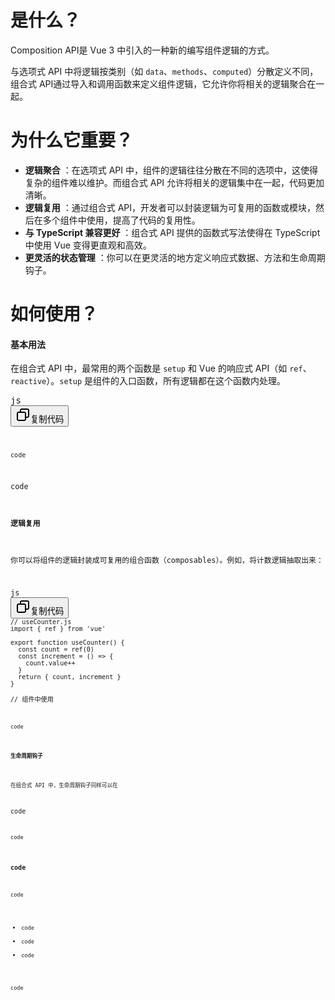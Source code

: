 # **是什么？**

Composition API是 Vue 3 中引入的一种新的编写组件逻辑的方式。

与选项式 API 中将逻辑按类别（如 `data`、`methods`、`computed`）分散定义不同，组合式 API通过导入和调用函数来定义组件逻辑，它允许你将相关的逻辑聚合在一起。

# **为什么它重要？**

* **逻辑聚合** ：在选项式 API 中，组件的逻辑往往分散在不同的选项中，这使得复杂的组件难以维护。而组合式 API 允许将相关的逻辑集中在一起，代码更加清晰。
* **逻辑复用** ：通过组合式 API，开发者可以封装逻辑为可复用的函数或模块，然后在多个组件中使用，提高了代码的复用性。
* **与 TypeScript 兼容更好** ：组合式 API 提供的函数式写法使得在 TypeScript 中使用 Vue 变得更直观和高效。
* **更灵活的状态管理** ：你可以在更灵活的地方定义响应式数据、方法和生命周期钩子。

# **如何使用？**

#### 基本用法

在组合式 API 中，最常用的两个函数是 `setup` 和 Vue 的响应式 API（如 `ref`、`reactive`）。`setup` 是组件的入口函数，所有逻辑都在这个函数内处理。

<pre class="!overflow-visible"><div class="dark bg-gray-950 contain-inline-size rounded-md border-[0.5px] border-token-border-medium relative"><div class="flex items-center text-token-text-secondary bg-token-main-surface-secondary px-4 py-2 text-xs font-sans justify-between rounded-t-md h-9">js</div><div class="sticky top-9 md:top-[5.75rem]"><div class="absolute bottom-0 right-2 flex h-9 items-center"><div class="flex items-center rounded bg-token-main-surface-secondary px-2 font-sans text-xs text-token-text-secondary"><span class="" data-state="closed"><button class="flex gap-1 items-center py-1"><svg width="24" height="24" viewBox="0 0 24 24" fill="none" xmlns="http://www.w3.org/2000/svg" class="icon-sm"><path fill-rule="evenodd" clip-rule="evenodd" d="M7 5C7 3.34315 8.34315 2 10 2H19C20.6569 2 22 3.34315 22 5V14C22 15.6569 20.6569 17 19 17H17V19C17 20.6569 15.6569 22 14 22H5C3.34315 22 2 20.6569 2 19V10C2 8.34315 3.34315 7 5 7H7V5ZM9 7H14C15.6569 7 17 8.34315 17 10V15H19C19.5523 15 20 14.5523 20 14V5C20 4.44772 19.5523 4 19 4H10C9.44772 4 9 4.44772 9 5V7ZM5 9C4.44772 9 4 9.44772 4 10V19C4 19.5523 4.44772 20 5 20H14C14.5523 20 15 19.5523 15 19V10C15 9.44772 14.5523 9 14 9H5Z" fill="currentColor"></path></svg>复制代码</button></span></div></div></div><div class="overflow-y-auto p-4" dir="ltr"><code class="!whitespace-pre hljs language-js"><script setup>
import { ref } from 'vue'

// 创建一个响应式数据
const count = ref(0)

// 定义方法来修改响应式数据
const increment = () => {
  count.value++
}
</script>

`code`

code

#### 逻辑复用

你可以将组件的逻辑封装成可复用的组合函数（composables）。例如，将计数逻辑抽取出来：

<pre class="!overflow-visible"><div class="dark bg-gray-950 contain-inline-size rounded-md border-[0.5px] border-token-border-medium relative"><div class="flex items-center text-token-text-secondary bg-token-main-surface-secondary px-4 py-2 text-xs font-sans justify-between rounded-t-md h-9">js</div><div class="sticky top-9 md:top-[5.75rem]"><div class="absolute bottom-0 right-2 flex h-9 items-center"><div class="flex items-center rounded bg-token-main-surface-secondary px-2 font-sans text-xs text-token-text-secondary"><span class="" data-state="closed"><button class="flex gap-1 items-center py-1"><svg width="24" height="24" viewBox="0 0 24 24" fill="none" xmlns="http://www.w3.org/2000/svg" class="icon-sm"><path fill-rule="evenodd" clip-rule="evenodd" d="M7 5C7 3.34315 8.34315 2 10 2H19C20.6569 2 22 3.34315 22 5V14C22 15.6569 20.6569 17 19 17H17V19C17 20.6569 15.6569 22 14 22H5C3.34315 22 2 20.6569 2 19V10C2 8.34315 3.34315 7 5 7H7V5ZM9 7H14C15.6569 7 17 8.34315 17 10V15H19C19.5523 15 20 14.5523 20 14V5C20 4.44772 19.5523 4 19 4H10C9.44772 4 9 4.44772 9 5V7ZM5 9C4.44772 9 4 9.44772 4 10V19C4 19.5523 4.44772 20 5 20H14C14.5523 20 15 19.5523 15 19V10C15 9.44772 14.5523 9 14 9H5Z" fill="currentColor"></path></svg>复制代码</button></span></div></div></div><div class="overflow-y-auto p-4" dir="ltr"><code class="!whitespace-pre hljs language-js">// useCounter.js
import { ref } from 'vue'

export function useCounter() {
  const count = ref(0)
  const increment = () => {
    count.value++
  }
  return { count, increment }
}

// 组件中使用
<script setup>
import { useCounter } from './useCounter'

const { count, increment } = useCounter()
</script>

`code`

#### `生命周期钩子`

`在组合式 API 中，生命周期钩子同样可以在 `

code

`code`

### `code`

`code`

* `code`
* `code`
* `code`

`code`
